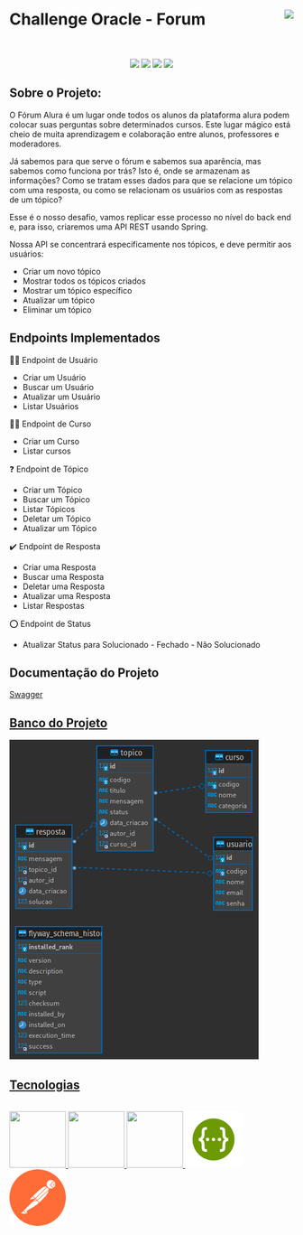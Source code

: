# Challenge Oracle - Forum  <img align="right" src="https://cursos.alura.com.br/assets/images/certificates/new/logo/oracle-one-logo.png"><br><br>

<p align="center">
    <img src="https://img.shields.io/static/v1?label=JAVA&message=1.8&color=blue&style=for-the-badge"/>
    <img src="https://img.shields.io/static/v1?label=Spring&message=ONE&color=blue&style=for-the-badge" />
    <img src="http://img.shields.io/static/v1?label=Oracle&message=ONE&color=blue&style=for-the-badge"/>
    <img src="http://img.shields.io/static/v1?label=STATUS&message=FINALIZADO&color=blue&style=for-the-badge"/>
</p>

## Sobre o Projeto:
O Fórum Alura é um lugar onde todos os alunos da plataforma alura podem colocar suas perguntas sobre determinados cursos. Este lugar mágico está cheio de muita aprendizagem e colaboração entre alunos, professores e moderadores.

Já sabemos para que serve o fórum e sabemos sua aparência, mas sabemos como funciona por trás? Isto é, onde se armazenam as informações? Como se tratam esses dados para que se relacione um tópico com uma resposta, ou como se relacionam os usuários com as respostas de um tópico?

Esse é o nosso desafio, vamos replicar esse processo no nível do back end e, para isso, criaremos uma API REST usando Spring.

Nossa API se concentrará especificamente nos tópicos, e deve permitir aos usuários:

  -  Criar um novo tópico
  -  Mostrar todos os tópicos criados
  -  Mostrar um tópico específico
  -  Atualizar um tópico
  -  Eliminar um tópico

## Endpoints Implementados
:technologist: Endpoint de Usuário
  - Criar um Usuário
  - Buscar um Usuário
  - Atualizar um Usuário
  - Listar Usuários

:teacher:      Endpoint de Curso
  - Criar um Curso
  - Listar cursos

:question:      Endpoint de Tópico
  - Criar um Tópico
  - Buscar um Tópico
  - Listar Tópicos
  - Deletar um Tópico
  - Atualizar um Tópico

:heavy_check_mark:      Endpoint de Resposta
  - Criar uma Resposta
  - Buscar uma Resposta
  - Deletar uma Resposta
  - Atualizar uma Resposta
  - Listar Respostas

:o:      Endpoint de Status
  - Atualizar Status para Solucionado - Fechado - Não Solucionado

## Documentação do Projeto
<a href="http://localhost:8080/swagger-ui/index.html">Swagger


## Banco do Projeto
<img src="https://raw.githubusercontent.com/juancassiano/forum-alura/master/src/main/resources/assets/forum_alura_api.png" />


## Tecnologias

<div style="display: inline_block"><br>
  <img height="100" width="100" src="https://cdn.jsdelivr.net/gh/devicons/devicon/icons/java/java-original-wordmark.svg">
  <img height="100" width="100" src="https://cdn.jsdelivr.net/gh/devicons/devicon/icons/spring/spring-original.svg">
  <img height="100" width="100" src="https://cdn.jsdelivr.net/gh/devicons/devicon/icons/mysql/mysql-original-wordmark.svg">
  <img height="100" width="100" src="https://raw.githubusercontent.com/juancassiano/forum-alura/fd2167ae604c808a8c6c02f4bddb4e0c8b585584/src/main/resources/assets/swagger-svgrepo-com.svg">
  <img height="100" width="100" src="https://raw.githubusercontent.com/juancassiano/forum-alura/fd2167ae604c808a8c6c02f4bddb4e0c8b585584/src/main/resources/assets/postman-icon-svgrepo-com.svg">

</div>